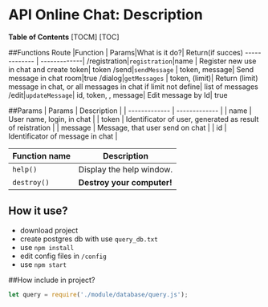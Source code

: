 # API Online Chat: Description

**Table of Contents**
[TOCM]
[TOC]

##Functions
Route |Function  | Params|What is it do?|  Return(if succes)
------------- | -------------|
/registration|`registration`|name | Register new use in chat and create token| token
/send|`sendMessage`  | token, message| Send message in chat room|true
/dialog|`getMessages` | token, (limit)| Return (limit) message in chat, or all messages in chat if limit not define|  list of messages
/edit|`updateMessage`| id, token, , message| Edit message by Id| true


##Params
| Params | Description |
| ------------- | ------------- |
| name  | User name, login, in chat  |
| token  |  Identificator of user, generated as result of reistration |
| message |   Message, that user send on chat |
| id  |  Identificator of message in chat |

| Function name | Description                    |
| ------------- | ------------------------------ |
| `help()`      | Display the help window.       |
| `destroy()`   | **Destroy your computer!**     |

## How it use?

- download project
- create postgres db with use `query_db.txt `
- use `npm install `
- edit config files in `/config `
- use `npm start `

##How include in project?
```Javascript
let query = require('./module/database/query.js');
```



